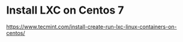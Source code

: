 # Install LXC on Centos 7
https://www.tecmint.com/install-create-run-lxc-linux-containers-on-centos/

